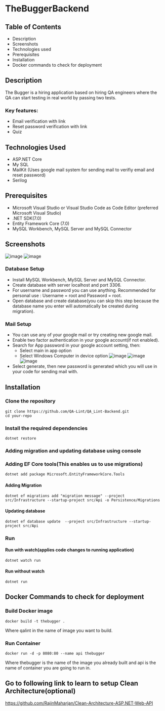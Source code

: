 # TheBuggerBackend
## Table of Contents
- Description
- Screenshots
- Technologies used
- Prerequisites
- Installation
- Docker commands to check for deployment
## Description
The Bugger is a hiring application based on hiring QA engineers where the QA can start testing in real world by passing two tests.
### Key features:
- Email verification with link
- Reset password verification with link
- Quiz

## Technologies Used
- ASP.NET Core
- My SQL
- MailKit (Uses google mail system for sending mail to verifiy email and reset password)
- Serilog

## Prerequisites
- Microsoft Visual Studio or Visual Studio Code as Code Editor (preferred Microsoft Visual Studio)
- .NET SDK(7.0)
- Entity Framework Core (7.0)
- MySQL Workbench, MySQL Server and MySQL Connector

## Screenshots
![image](https://github.com/RajinMaharjan/TheBuggerBackend/assets/46868526/c88c70aa-fac4-4e63-adac-28921705a1dd)
![image](https://github.com/RajinMaharjan/TheBuggerBackend/assets/46868526/b61d8c88-b794-41db-b869-97105a72419f)

### Database Setup
- Install MySQL Workbench, MySQL Server and MySQL Connector.
- Create database with server localhost and port 3306.
- For username and password you can use anything. Recommended for personal use : Username = root and Password = root.
- Open database and create database(you can skip this step because the database name you enter will automatically be created during migration).
  
### Mail Setup
- You can use any of your google mail or try creating new google mail.
- Enable two factor authentication in your google account(if not enabled).
- Search for App password in your google account setting, then:
    - Select main in app option
    - Select Windows Computer in device option
![image](https://github.com/RajinMaharjan/TheBuggerBackend/assets/46868526/2e525dd9-eba2-4841-b538-d767cc853ca8)
![image](https://github.com/RajinMaharjan/TheBuggerBackend/assets/46868526/c1055f08-e56e-423d-a8b6-f8be645c6ae8)
![image](https://github.com/RajinMaharjan/TheBuggerBackend/assets/46868526/c9cad2ce-73b9-4c24-a743-dfb14d311677)
- Select generate, then new password is generated which you will use in your code for sending mail with. 

## Installation
### Clone the repository
    git clone https://github.com/QA-Lint/QA_Lint-Backend.git
    cd your-repo
### Install the required dependencies
    dotnet restore
### Adding migration and updating database using console 
### Adding EF Core tools(This enables us to use migrations)
    dotnet add package Microsoft.EntityFrameworkCore.Tools 
#### Adding Migration
    dotnet ef migrations add "migration message" --project src/Infrastructure --startup-project src/Api -o Persistence/Migrations 
#### Updating database
    dotnet ef database update  --project src/Infrastructure --startup-project src/Api 

### Run 
#### Run with watch(applies code changes to running application)
    dotnet watch run
#### Run without watch
    dotnet run 

## Docker Commands to check for deployment
### Build Docker image
    docker build -t thebugger .
Where qalint in the name of image you want to build.

### Run Container
    docker run -d -p 8080:80 --name api thebugger
Where thebugger is the name of the image you already built and api is the name of container you are going to run in.

## Go to following link to learn to setup Clean Architecture(optional)
https://github.com/RajinMaharjan/Clean-Architecture-ASP.NET-Web-API
